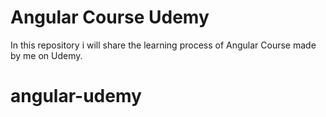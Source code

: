 # Angular Course Udemy
In this repository i will share the learning process of Angular Course made by me on Udemy.

# angular-udemy
